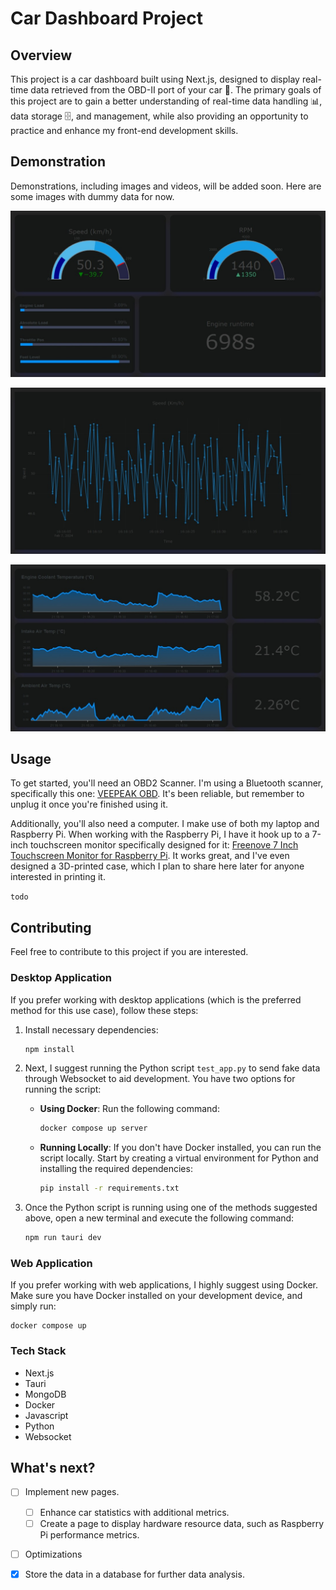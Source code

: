 # Car Dashboard Project
## Overview
This project is a car dashboard built using Next.js, designed to display real-time data retrieved from the OBD-II port of your car 🚗. The primary goals of this project are to gain a better understanding of real-time data handling 📊, data storage 🗄️, and management, while also providing an opportunity to practice and enhance my front-end development skills.

## Demonstration

Demonstrations, including images and videos, will be added soon. Here are some images with dummy data for now.

![First Page with Dummy Data](./public/DummyDataPage1.jpeg)

![Second Page with Dummy Data](./public/DummyDataPage2.jpeg)

![Second Page with Dummy Data](./public/DummyDataPage3.jpeg)

## Usage 

To get started, you'll need an OBD2 Scanner. I'm using a Bluetooth scanner, specifically this one: [VEEPEAK OBD](https://a.co/d/1LcwUQD). It's been reliable, but remember to unplug it once you're finished using it.

Additionally, you'll also need a computer. I make use of both my laptop and Raspberry Pi. When working with the Raspberry Pi, I have it hook up to a 7-inch touchscreen monitor specifically designed for it: [Freenove 7 Inch Touchscreen Monitor for Raspberry Pi](https://a.co/d/ac74IBm). It works great, and I've even designed a 3D-printed case, which I plan to share here later for anyone interested in printing it.

``` todo ```

## Contributing

Feel free to contribute to this project if you are interested.

### Desktop Application

If you prefer working with desktop applications (which is the preferred method for this use case), follow these steps:

1. Install necessary dependencies:

    ```bash
    npm install
    ```

2. Next, I suggest running the Python script `test_app.py` to send fake data through Websocket to aid development. You have two options for running the script:

    - **Using Docker**: Run the following command:

        ```bash
        docker compose up server
        ```

    - **Running Locally**: If you don't have Docker installed, you can run the script locally. Start by creating a virtual environment for Python and installing the required dependencies:

        ```bash
        pip install -r requirements.txt
        ```

3. Once the Python script is running using one of the methods suggested above, open a new terminal and execute the following command:

    ```bash
    npm run tauri dev
    ```

### Web Application

If you prefer working with web applications, I highly suggest using Docker. Make sure you have Docker installed on your development device, and simply run:

```
docker compose up
```

### Tech Stack
- Next.js
- Tauri
- MongoDB
- Docker
- Javascript
- Python
- Websocket

## What's next? 

- [ ] Implement new pages.
    - [ ] Enhance car statistics with additional metrics.
    - [ ] Create a page to display hardware resource data, such as Raspberry Pi performance metrics.
- [ ] Optimizations
- [x] Store the data in a database for further data analysis.










